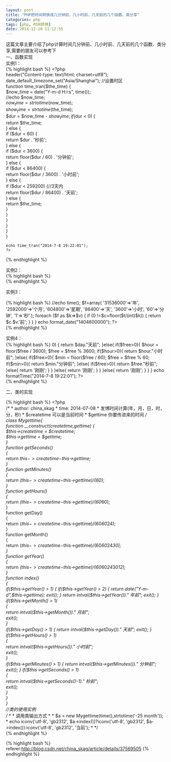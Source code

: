 ```yaml
---
layout: post
title: "PHP把时间转换成几分钟前、几小时前、几天前的几个函数、类分享"
categories: php
tags: [php, 时间转换]
date: 2014-12-18 11:12:55
---
```


这篇文章主要介绍了php计算时间几分钟前、几小时前、几天前的几个函数、类分享,需要的朋友可以参考下<br>
一、函数实现<br>
实例1：<br>
{% highlight bash %}
    <?php  
    header("Content-type: text/html; charset=utf8");  
    date_default_timezone_set("Asia/Shanghai");   //设置时区  
    function time_tran($the_time) {  
        $now_time = date("Y-m-d H:i:s", time());  
        //echo $now_time;  
        $now_time = strtotime($now_time);  
        $show_time = strtotime($the_time);  
        $dur = $now_time - $show_time;  
        if ($dur < 0) {  
            return $the_time;  
        } else {  
            if ($dur < 60) {  
                return $dur . '秒前';  
            } else {  
                if ($dur < 3600) {  
                    return floor($dur / 60) . '分钟前';  
                } else {  
                    if ($dur < 86400) {  
                        return floor($dur / 3600) . '小时前';  
                    } else {  
                        if ($dur < 259200) {//3天内  
                            return floor($dur / 86400) . '天前';  
                        } else {  
                            return $the_time;  
                        }  
                    }  
                }  
            }  
        }  
    }  
      
      
    echo time_tran("2014-7-8 19:22:01");  
    ?>  
{% endhighlight %}

实例2：<br>
{% highlight bash %}
    <?php  
    function time_tranx($the_time){  
       $now_time = date("Y-m-d H:i:s",time()+8*60*60);  
       $now_time = strtotime($now_time);  
       $show_time = strtotime($the_time);  
       $dur = $now_time - $show_time;  
       if($dur < 0){  
            return $the_time;  
       }else{  
            if($dur < 60){  
             return $dur.'秒前';  
            }else{  
                 if($dur < 3600){  
                  return floor($dur/60).'分钟前';  
                 }else{  
                      if($dur < 86400){  
                         return floor($dur/3600).'小时前';  
                      }else{  
                           if($dur < 259200){ //3天内  
                                return floor($dur/86400).'天前';  
                           }else{  
                                return $the_time;  
                           }  
                      }  
                }  
            }  
       }  
    }  
    echo time_tranx("2014-7-8 19:22:01");  
    ?>  
{% endhighlight %}

实例3：<br>

{% highlight bash %}
    <?php  
    function format_date($time){  
        $t=time()-$time;  
    <span style="white-space:pre">    </span>//echo time();  
        $f=array(  
            '31536000'=>'年',  
            '2592000'=>'个月',  
            '604800'=>'星期',  
            '86400'=>'天',  
            '3600'=>'小时',  
            '60'=>'分钟',  
            '1'=>'秒'  
        );  
        foreach ($f as $k=>$v)    {  
            if (0 !=$c=floor($t/(int)$k)) {  
                return $c.$v.'前';  
            }  
        }  
    }  
    echo format_date("1404600000");  
    ?>  
{% endhighlight %}

实例4：<br>
{% highlight bash %}
    <?php  
    function formatTime($date) {  
        $str = '';  
        $timer = strtotime($date);  
        $diff = $_SERVER['REQUEST_TIME'] - $timer;  
        $day = floor($diff / 86400);  
        $free = $diff % 86400;  
        if($day > 0) {  
            return $day."天前";  
        }else{  
            if($free>0){  
                $hour = floor($free / 3600);  
                $free = $free % 3600;  
                    if($hour>0){  
                        return $hour."小时前";  
                    }else{  
                        if($free>0){  
                            $min = floor($free / 60);  
                            $free = $free % 60;  
                            if($min>0){  
                                return $min."分钟前";  
                            }else{  
                                if($free>0){  
                                    return $free."秒前";  
                                }else{  
                                    return '刚刚';  
                                }  
                           }  
                        }else{  
                            return '刚刚';  
                        }  
                   }  
           }else{  
               return '刚刚';  
           }  
        }  
    }  
    echo formatTime("2014-7-8 19:22:01");  
    ?>  
{% endhighlight %}

二、类的实现<br>

{% highlight bash %}
    <?php  
    /* 
     * author: china_skag 
     * time: 2014-07-08 
     * 发博时间计算(年，月，日，时，分，秒) 
     * $createtime 可以是当前时间 
     * $gettime 你要传进来的时间 
     */  
    class Mygettime{  
            function  __construct($createtime,$gettime) {  
                $this->createtime = $createtime;  
                $this->gettime = $gettime;  
        }  
        function getSeconds()  
        {  
                return $this->createtime-$this->gettime;  
            }  
        function getMinutes()  
           {  
           return ($this->createtime-$this->gettime)/(60);  
           }  
          function getHours()  
           {  
           return ($this->createtime-$this->gettime)/(60*60);  
           }  
          function getDay()  
           {  
            return ($this->createtime-$this->gettime)/(60*60*24);  
           }  
          function getMonth()  
           {  
            return ($this->createtime-$this->gettime)/(60*60*24*30);  
           }  
           function getYear()  
           {  
            return ($this->createtime-$this->gettime)/(60*60*24*30*12);  
           }  
           function index()  
           {  
                if($this->getYear() > 1)  
                {  
                     if($this->getYear() > 2)  
                        {  
                            return date("Y-m-d",$this->gettime);  
                            exit();  
                        }  
                    return intval($this->getYear())." 年前";  
                    exit();  
                }  
                 if($this->getMonth() > 1)  
                {  
                    return intval($this->getMonth())." 月前";  
                    exit();  
                }  
                 if($this->getDay() > 1)  
                {  
                    return intval($this->getDay())." 天前";  
                    exit();  
                }  
                 if($this->getHours() > 1)  
                {  
                    return intval($this->getHours())." 小时前";  
                    exit();  
                }  
                 if($this->getMinutes() > 1)  
                {  
                    return intval($this->getMinutes())." 分钟前";  
                    exit();  
                }  
               if($this->getSeconds() > 1)  
                {  
                    return intval($this->getSeconds()-1)." 秒前";  
                    exit();  
                }  
           }  
      }  
    //类的使用实例  
    /* 
     * 
     * 调用类输出方式 
     * 
     * $a = new Mygettime(time(),strtotime('-25 month')); 
     * echo iconv('utf-8', 'gb2312', $a->index())?iconv('utf-8', 'gb2312', $a->index()):iconv('utf-8', 'gb2312', '当前'); 
     * 
     */  
{% endhighlight %}
<br>



{% highlight bash %}
referer:http://blog.csdn.net/china_skag/article/details/37569505
{% endhighlight %}
